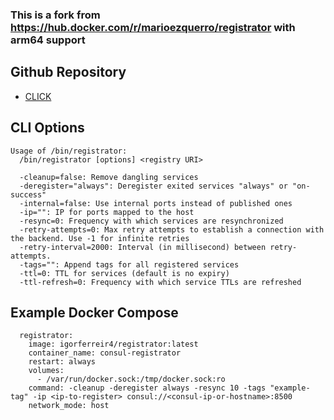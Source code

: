 ### This is a fork from https://hub.docker.com/r/marioezquerro/registrator with arm64 support

## Github Repository

- [CLICK](https://github.com/igorferreir4/docker/tree/main/containers)

## CLI Options
```
Usage of /bin/registrator:
  /bin/registrator [options] <registry URI>

  -cleanup=false: Remove dangling services
  -deregister="always": Deregister exited services "always" or "on-success"
  -internal=false: Use internal ports instead of published ones
  -ip="": IP for ports mapped to the host
  -resync=0: Frequency with which services are resynchronized
  -retry-attempts=0: Max retry attempts to establish a connection with the backend. Use -1 for infinite retries
  -retry-interval=2000: Interval (in millisecond) between retry-attempts.
  -tags="": Append tags for all registered services
  -ttl=0: TTL for services (default is no expiry)
  -ttl-refresh=0: Frequency with which service TTLs are refreshed
```

## Example Docker Compose
```
  registrator:
    image: igorferreir4/registrator:latest
    container_name: consul-registrator
    restart: always
    volumes:
      - /var/run/docker.sock:/tmp/docker.sock:ro
    command: -cleanup -deregister always -resync 10 -tags "example-tag" -ip <ip-to-register> consul://<consul-ip-or-hostname>:8500
    network_mode: host
```